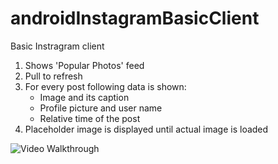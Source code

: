 # androidInstagramBasicClient
Basic Instragram client

1. Shows 'Popular Photos' feed
2. Pull to refresh
3. For every post following data is shown:
   - Image and its caption
   - Profile picture and user name
   - Relative time of the post
4. Placeholder image is displayed until actual image is loaded

![Video Walkthrough](instragram_client_demo.gif)
